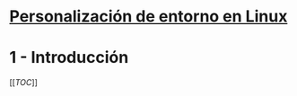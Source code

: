 # [Personalización de entorno en Linux](https://github.com/Ramixter/personalizacion-de-entorno-en-linux)

# 1 - Introducción

[[_TOC_]]